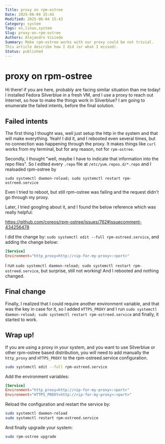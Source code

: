 ```yaml
---
Title: proxy on rpm-ostree
Date: 2025-06-04 15:43
Modified: 2025-06-04 15:43
Category: system
Tags: os,linux,system
Slug: proxy-on-rpm-ostree
Authors: Alejandro Visiedo
Summary: Make rpm-ostree works with our proxy could be not trivial.
This article describe how I did (or what I missed).
Status: published
---
```

# proxy on rpm-ostree

Hi there! if you are here, probably are facing similar situation
than me today! I installed Fedora Silverblue in a fresh VM, and
I use a proxy to reach out Internet, so how to make the things
work in Silverblue? I am going to enumerate the failed intents,
before the final solution.

## Failed intents

The first thing I thought was, well just setup the http in the
system and that will make everything. Yeah! I did it, and I rebooted
even several times, but no connection was happening through the
proxy. It makes things like `curl` works from my terminal, but
for any reason, not for `rpm-ostree`.

Secondly, I thought "well, maybe I have to indicate that information
into the repo files". So I edited every `.repo` file at
`/etc/yum.repos.d/*.repo` and I realoaded rpm-ostree by

`sudo systemctl daemon-reload; sudo systemctl restart rpm-ostreed.service`

Even I tried to reboot, but still rpm-ostree was failing and the
request didn't go through my proxy.

Later, I tried googling about it, and I found the below reference
which was really helpful:

https://github.com/coreos/rpm-ostree/issues/762#issuecomment-434256478

I did the change by: `sudo systemctl edit --full rpm-ostreed.service`,
and adding the change below:

```toml
[Service]
Environment="http_proxy=http://<ip-for-my-proxy>:<port>"
```

I run `sudo systemctl daemon-reload; sudo systemctl restart rpm-ostreed.service`,
but surprise, still not working! And I rebooted and nothing changed.

## Final change

Finally, I realized that I could require another environment variable, and that
was the key in case for it, so I added `HTTPS_PROXY` and I run
`sudo systemctl daemon-reload; sudo systemctl restart rpm-ostreed.service` and
finally, it started to work.

## Wrap up!

If you are using a proxy in your system, and you want to use Silverblue
or other rpm-ostree based distribution, you will need to add manually the
`http_proxy` and `HTTPS_PROXY` to the rpm-ostreed.service configuration.

```sh
sudo systemctl edit --full rpm-ostreed.service
```

Add the environment variables:

```toml
[Service]
Environment="http_proxy=http://<ip-for-my-proxy>:<port>"
Environment="HTTPS_PROXY=http://<ip-for-my-proxy>:<port>"
```

Reload the configuration and restart the service by:

```sh
sudo systemctl daemon-reload
sudo systemctl restart rpm-ostreed.service
```

And finally upgrade your system:

```sh
sudo rpm-ostree upgrade
```

